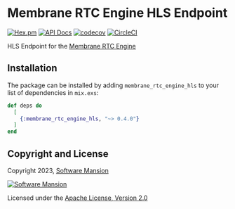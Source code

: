 # Membrane RTC Engine HLS Endpoint

[![Hex.pm](https://img.shields.io/hexpm/v/membrane_rtc_engine_hls.svg)](https://hex.pm/packages/membrane_rtc_engine_hls)
[![API Docs](https://img.shields.io/badge/api-docs-yellow.svg?style=flat)](https://hexdocs.pm/membrane_rtc_engine_hls)
[![codecov](https://codecov.io/gh/jellyfish-dev/membrane_rtc_engine/branch/master/graph/badge.svg?token=9F1XHHUY2B)](https://codecov.io/gh/jellyfish-dev/membrane_rtc_engine)
[![CircleCI](https://circleci.com/gh/jellyfish-dev/membrane_rtc_engine.svg?style=svg)](https://circleci.com/gh/jellyfish-dev/membrane_rtc_engine)

HLS Endpoint for the [Membrane RTC Engine](https://github.com/jellyfish-dev/membrane_rtc_engine)

## Installation

The package can be installed by adding `membrane_rtc_engine_hls` to your list of dependencies in `mix.exs`:

```elixir
def deps do
  [
    {:membrane_rtc_engine_hls, "~> 0.4.0"}
  ]
end
```

## Copyright and License

Copyright 2023, [Software Mansion](https://swmansion.com/?utm_source=git&utm_medium=readme&utm_campaign=membrane_rtc_engine)

[![Software Mansion](https://logo.swmansion.com/logo?color=white&variant=desktop&width=200&tag=membrane-github)](https://swmansion.com/?utm_source=git&utm_medium=readme&utm_campaign=membrane_rtc_engine)

Licensed under the [Apache License, Version 2.0](LICENSE)
